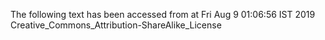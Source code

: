 The following text has been accessed from at Fri Aug 9 01:06:56 IST 2019
Creative_Commons_Attribution-ShareAlike_License
